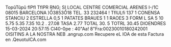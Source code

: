 TopûTûpû flPfl TflPR RNG; SI LOCAL CENTRE COMERCIAL ARENES I-/1C 08015 BARCELONA )Ổ3853Ổ18 TEL. 33 232464 ! TflULfi 137 1 CONENSA STANCIU 2 ESTRELLA 0,5 1 PATATES BRAUES 1 1 RAOES 3 FORM L SA 5 10 5.75 5.35 7.35 10.2 . 27.08 TASA 2.77 TOTAL 30. 5 TOTRL 30.45 DIOENDRES 15-03-2024 20:57:15 Cl40-0pe : 40"Aa! 8"Fra:00230010180242001 OISITINS A LA NOSTRA NEB .angrup.com Recupere eL lOA de esta Factura en .QeuotuICA.com
